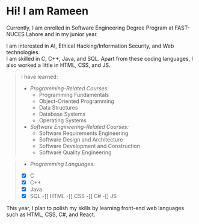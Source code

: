 # Hi! I am Rameen

Currently, I am enrolled in Software Engineering Degree Program at FAST-NUCES Lahore and in my junior year.  

 I am interested in AI, Ethical Hacking/Information Security, and Web technologies.  
 I am skilled in C, C++, Java, and SQL. Apart from these coding languages, I also worked a little in HTML, CSS, and JS.  
 >
 >I have learned:  
 > * *Programming-Related Courses:*  
 >   * Programming Fundamentals  
 >   * Object-Oriented Programming  
 >   * Data Structures  
 >   * Database Systems  
 >   * Operating Systems  
 > * *Software Engineering-Related Courses:*  
 >   - Software Requirements Engineering  
 >   - Software Design and Architecture  
 >   - Software Development and Construction  
 >   - Software Quality Engineering  

 > * *Programming Languages:*  
 >  -[x] C
 >  -[x] C++
 >  -[x] Java
 >  -[x] SQL
 >  -[]  HTML
 >  -[]  CSS
 >  -[]  C#
 >  -[]  JS

This year, I plan to polish my skills by learning front-end web languages such as HTML, CSS, C#, and React.  

